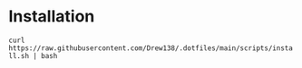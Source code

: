 # Installation

`curl https://raw.githubusercontent.com/Drew138/.dotfiles/main/scripts/install.sh | bash`
